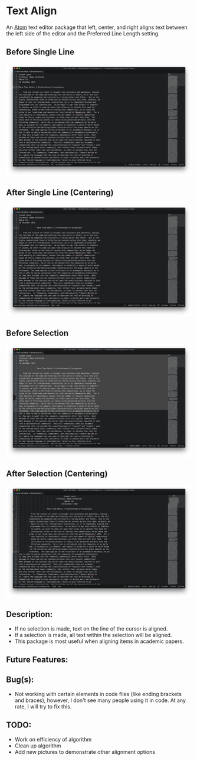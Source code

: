 # Text Align
An [Atom](https://atom.io) text editor package that left, center, and right
aligns text between the left side of the editor and the Preferred Line Length
setting.

## Before Single Line
![Before Single Line](./Screenshots/Before-Single-Line.png)

## After Single Line (Centering)
![After Single Line](./Screenshots/After-Single-Line.png)

## Before Selection
![Before Selection](./Screenshots/Before-Selection.png)

## After Selection (Centering)
![After Selection](./Screenshots/After-Selection.png)

## Description:

* If no selection is made, text on the line of the cursor is aligned.  
* If a selection is made, all text within the selection will be aligned.
* This package is most useful when aligning items in academic papers.

## Future Features:

## Bug(s):

* Not working with certain elements in code files (like ending brackets and
braces), however, I don't see many people using it in code.  At any rate, I will
try to fix this.

## TODO:

* Work on efficiency of algorithm
* Clean up algorithm
* Add new pictures to demonstrate other alignment options
